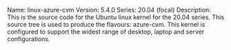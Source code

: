 Name:    linux-azure-cvm
Version: 5.4.0
Series:  20.04 (focal)
Description:
    This is the source code for the Ubuntu linux kernel for the 20.04 series. This
    source tree is used to produce the flavours: azure-cvm.
    This kernel is configured to support the widest range of desktop, laptop and
    server configurations.

